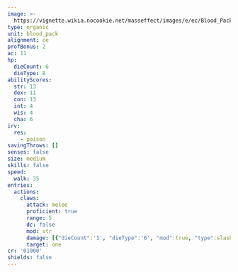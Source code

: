 ```yaml
---
image: >-
  https://vignette.wikia.nocookie.net/masseffect/images/e/ec/Blood_Pack_Pyro.png/revision/latest/scale-to-width-down/348?cb=20100621053224
type: organic
unit: blood_pack
alignment: ce
profBonus: 2
ac: 11
hp:
  dieCount: 6
  dieType: 8
abilityScores:
  str: 13
  dex: 11
  con: 13
  int: 4
  wis: 4
  cha: 6
irv:
  res:
    - poison
savingThrows: []
senses: false
size: medium
skills: false
speed:
  walk: 35
entries:
  actions:
    claws:
      attack: melee
      proficient: true
      range: 5
      dc: false
      mod: str
      damage: [{"dieCount":'1', "dieType":'6', "mod":true, "type":slashing}]
      target: one
cr: '01000'
shields: false
---
```

